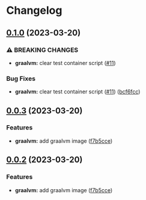 # Changelog

## [0.1.0](https://github.com/plantuml/docker/compare/graalvm-v0.0.3...graalvm-v0.1.0) (2023-03-20)


### ⚠ BREAKING CHANGES

* **graalvm:** clear test container script ([#11](https://github.com/plantuml/docker/issues/11))

### Bug Fixes

* **graalvm:** clear test container script ([#11](https://github.com/plantuml/docker/issues/11)) ([bcf6fcc](https://github.com/plantuml/docker/commit/bcf6fcc2c93d33fb749f94f98da4a8e7dc65ff5f))

## [0.0.3](https://github.com/plantuml/docker/compare/graalvm-v0.0.2...graalvm-v0.0.3) (2023-03-20)


### Features

* **graalvm:** add graalvm image ([f7b5cce](https://github.com/plantuml/docker/commit/f7b5cce79be6c04b5e566b576a04b2cb59391e03))

## [0.0.2](https://github.com/evantill/docker/compare/graalvm-v0.0.1...graalvm-v0.0.2) (2023-03-20)


### Features

* **graalvm:** add graalvm image ([f7b5cce](https://github.com/evantill/docker/commit/f7b5cce79be6c04b5e566b576a04b2cb59391e03))
